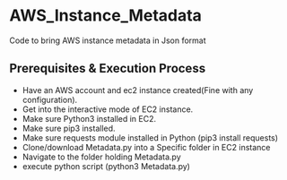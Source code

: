 # AWS_Instance_Metadata
Code to bring AWS instance metadata in Json format

## Prerequisites & Execution Process
- Have an AWS account and ec2 instance created(Fine with any configuration).
- Get into the interactive mode of EC2 instance.
- Make sure Python3 installed in EC2.
- Make sure pip3 installed.
- Make sure requests module installed in Python (pip3 install requests)
- Clone/download Metadata.py into a Specific folder in EC2 instance
- Navigate to the folder holding Metadata.py
- execute python script (python3 Metadata.py)

